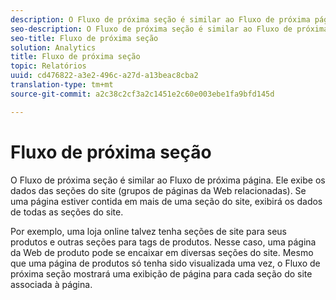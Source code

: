 ```yaml
---
description: O Fluxo de próxima seção é similar ao Fluxo de próxima página. Ele exibe os dados das seções do site (grupos de páginas da Web relacionadas). Se uma página estiver contida em mais de uma seção do site, exibirá os dados de todas as seções do site.
seo-description: O Fluxo de próxima seção é similar ao Fluxo de próxima página. Ele exibe os dados das seções do site (grupos de páginas da Web relacionadas). Se uma página estiver contida em mais de uma seção do site, exibirá os dados de todas as seções do site.
seo-title: Fluxo de próxima seção
solution: Analytics
title: Fluxo de próxima seção
topic: Relatórios
uuid: cd476822-a3e2-496c-a27d-a13beac8cba2
translation-type: tm+mt
source-git-commit: a2c38c2cf3a2c1451e2c60e003ebe1fa9bfd145d

---
```



# Fluxo de próxima seção

O Fluxo de próxima seção é similar ao Fluxo de próxima página. Ele exibe os dados das seções do site (grupos de páginas da Web relacionadas). Se uma página estiver contida em mais de uma seção do site, exibirá os dados de todas as seções do site.

Por exemplo, uma loja online talvez tenha seções de site para seus produtos e outras seções para tags de produtos. Nesse caso, uma página da Web de produto pode se encaixar em diversas seções do site. Mesmo que uma página de produtos só tenha sido visualizada uma vez, o Fluxo de próxima seção mostrará uma exibição de página para cada seção do site associada à página.
